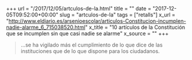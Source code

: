 +++
url = "/2017/12/05/artculos-de-la.html"
title = ""
date = "2017-12-05T09:52:00+00:00"
slug = "artculos-de-la"
tags = ["retalls"]
x_url = "http://www.eldiario.es/arsenioescolar/articulos-Constitucion-incumplen-nadie-alarme_6_715038520.html"
x_title = "10 artículos de la Constitución que se incumplen sin que casi nadie se alarme"
x_source = ""
+++


> …se ha vigilado más el cumplimiento de lo que dice de las instituciones que de lo que dispone para los ciudadanos.
